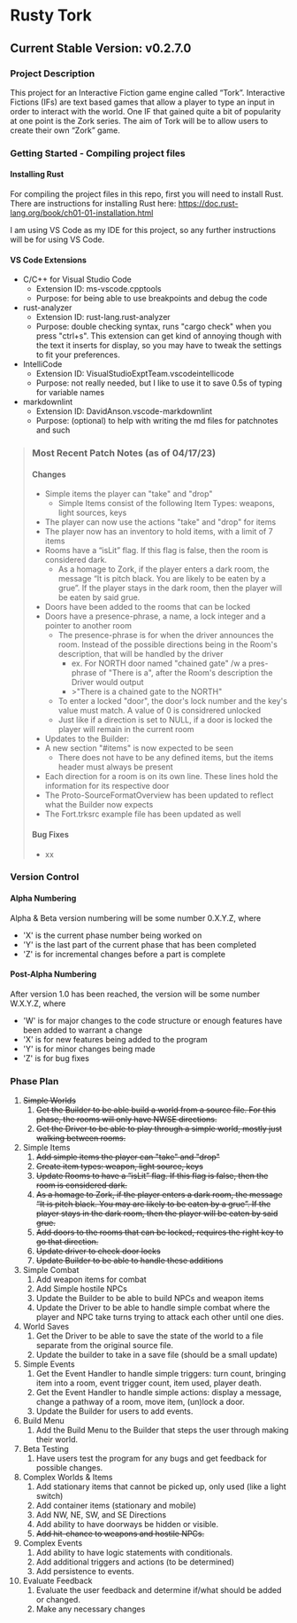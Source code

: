 # Rusty Tork

## Current Stable Version: v0.2.7.0

### Project Description

This project for an Interactive Fiction game engine called “Tork”.
Interactive Fictions (IFs) are text based games that allow a player to type an input in order to interact with the world.
One IF that gained quite a bit of popularity at one point is the Zork series.
The aim of Tork will be to allow users to create their own “Zork” game.

### Getting Started - Compiling project files

#### Installing Rust

For compiling the project files in this repo, first you will need to install Rust. There are instructions for installing Rust here: <https://doc.rust-lang.org/book/ch01-01-installation.html>

I am using VS Code as my IDE for this project, so any further instructions will be for using VS Code.

#### VS Code Extensions

- C/C++ for Visual Studio Code
  - Extension ID: ms-vscode.cpptools
  - Purpose: for being able to use breakpoints and debug the code
- rust-analyzer
  - Extension ID: rust-lang.rust-analyzer
  - Purpose: double checking syntax, runs "cargo check" when you press "ctrl+s". This extension can get kind of annoying though with the text it inserts for display, so you may have to tweak the settings to fit your preferences.
- IntelliCode
  - Extension ID: VisualStudioExptTeam.vscodeintellicode
  - Purpose: not really needed, but I like to use it to save 0.5s of typing for variable names
- markdownlint
  - Extension ID: DavidAnson.vscode-markdownlint
  - Purpose: (optional) to help with writing the md files for patchnotes and such

> ### Most Recent Patch Notes (as of 04/17/23)
>
> #### Changes
>
> - Simple items the player can "take" and "drop"
>   - Simple Items consist of the following Item Types: weapons, light sources, keys
> - The player can now use the actions "take" and "drop" for items
> - The player now has an inventory to hold items, with a limit of 7 items
> - Rooms have a “isLit” flag. If this flag is false, then the room is considered dark.
>   - As a homage to Zork, if the player enters a dark room, the message “It is pitch black. You are likely to be eaten by a grue”. If the player stays in the dark room, then the player will be eaten by said grue.
> - Doors have been added to the rooms that can be locked
> - Doors have a presence-phrase, a name, a lock integer and a pointer to another room
>   - The presence-phrase is for when the driver announces the room. Instead of the possible directions being in the Room's description, that will be handled by the driver
>     - ex. For NORTH door named "chained gate" /w a pres-phrase of "There is a", after the Room's description the Driver would output
>     - \>"There is a chained gate to the NORTH"
>   - To enter a locked "door", the door's lock number and the key's value must match. A value of 0 is considrered unlocked
>   - Just like if a direction is set to NULL, if a door is locked the player will remain in the current room
> - Updates to the Builder:
> - A new section "#items" is now expected to be seen
>   - There does not have to be any defined items, but the items header must always be present
> - Each direction for a room is on its own line. These lines hold the information for its respective door
> - The Proto-SourceFormatOverview has been updated to reflect what the Builder now expects
> - The Fort.trksrc example file has been updated as well
>
> #### Bug Fixes
>
> - xx

### Version Control

#### Alpha Numbering

Alpha & Beta version numbering will be some number 0.X.Y.Z, where

- 'X' is the current phase number being worked on
- 'Y' is the last part of the current phase that has been completed
- 'Z' is for incremental changes before a part is complete

#### Post-Alpha Numbering

After version 1.0 has been reached, the version will be some number W.X.Y.Z, where

- 'W' is for major changes to the code structure or enough features have been added to warrant a change
- 'X' is for new features being added to the program
- 'Y' is for minor changes being made
- 'Z' is for bug fixes

### Phase Plan

01. ~~Simple Worlds~~
    1. ~~Get the Builder to be able build a world from a source file. For this phase, the rooms will only have NWSE directions.~~
    2. ~~Get the Driver to be able to play through a simple world, mostly just walking between rooms.~~
02. Simple Items
    1. ~~Add simple items the player can "take" and "drop"~~
    2. ~~Create item types: weapon, light source, keys~~
    3. ~~Update Rooms to have a “isLit” flag. If this flag is false, then the room is considered dark.~~
    4. ~~As a homage to Zork, if the player enters a dark room, the message “It is pitch black. You may are likely to be eaten by a grue”. If the player stays in the dark room, then the player will be eaten by said grue.~~
    5. ~~Add doors to the rooms that can be locked, requires the right key to go that direction.~~
    6. ~~Update driver to check door locks~~
    7. ~~Update Builder to be able to handle these additions~~
03. Simple Combat
    1. Add weapon items for combat
    2. Add Simple hostile NPCs
    3. Update the Builder to be able to build NPCs and weapon items
    4. Update the Driver to be able to handle simple combat where the player and NPC take turns trying to attack each other until one dies.
04. World Saves
    1. Get the Driver to be able to save the state of the world to a file separate from the original source file.
    2. Update the builder to take in a save file (should be a small update)
05. Simple Events
    1. Get the Event Handler to handle simple triggers: turn count, bringing item into a room, event trigger count, item used, player death.
    2. Get the Event Handler to handle simple actions: display a message, change a pathway of a room, move item, (un)lock a door.
    3. Update the Builder for users to add events.
06. Build Menu
    1. Add the Build Menu to the Builder that steps the user through making their world.
07. Beta Testing
    1. Have users test the program for any bugs and get feedback for possible changes.
08. Complex Worlds & Items
    1. Add stationary items that cannot be picked up, only used (like a light switch)
    2. Add container items (stationary and mobile)
    3. Add NW, NE, SW, and SE Directions
    4. Add ability to have doorways be hidden or visible.
    5. ~~Add hit-chance to weapons and hostile NPCs.~~
09. Complex Events
    1. Add ability to have logic statements with conditionals.
    2. Add additional triggers and actions (to be determined)
    3. Add persistence to events.
10. Evaluate Feedback
    1. Evaluate the user feedback and determine if/what should be added or changed.
    2. Make any necessary changes
